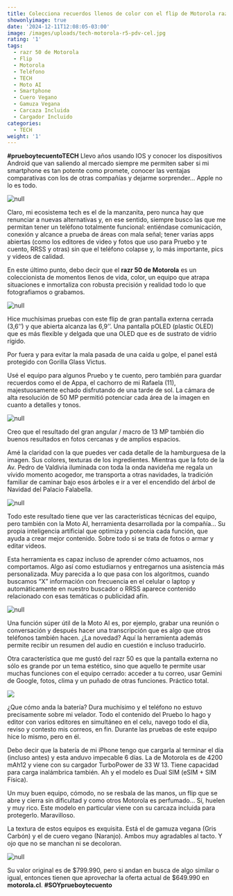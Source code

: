 ```yaml
---
title: Colecciona recuerdos llenos de color con el flip de Motorola razr 50
showonlyimage: true
date: '2024-12-11T12:08:05-03:00'
image: /images/uploads/tech-motorola-r5-pdv-cel.jpg
rating: '1'
tags:
  - razr 50 de Motorola
  - Flip
  - Motorola
  - Teléfono
  - TECH
  - Moto AI
  - Smartphone
  - Cuero Vegano
  - Gamuza Vegana
  - Carcaza Incluida
  - Cargador Incluido
categories:
  - TECH
weight: '1'
---
```

**\#prueboytecuentoTECH** Llevo años usando IOS y conocer los dispositivos Android que van saliendo al mercado siempre me permiten saber si mi smartphone es tan potente como promete, conocer las ventajas comparativas con los de otras compañías y dejarme sorprender… Apple no lo es todo.

<!--more-->

![null](/images/uploads/tech-motorola-r5-pdv-cel.jpg)

Claro, mi ecosistema tech es el de la manzanita, pero nunca hay que renunciar a nuevas alternativas y, en ese sentido, siempre busco las que me permitan tener un teléfono totalmente funcional: entiéndase comunicación, conexión y alcance a prueba de áreas con mala señal; tener varias apps abiertas (como los editores de video y fotos que uso para Pruebo y te cuento, RRSS y otras) sin que el teléfono colapse y, lo más importante, pics y videos de calidad.

En este último punto, debo decir que el **razr 50 de Motorola** es un coleccionista de momentos llenos de vida, color, un equipo que atrapa situaciones e inmortaliza con robusta precisión y realidad todo lo que fotografiamos o grabamos.

![null](/images/uploads/tech-motorola-r50-naranjo-variosok.jpg)

Hice muchísimas pruebas con este flip de gran pantalla externa cerrada (3,6’’) y que abierta alcanza las 6,9’’. Una pantalla pOLED (plastic OLED) que es más flexible y delgada que una OLED que es de sustrato de vidrio rígido. 

Por fuera y para evitar la mala pasada de una caída u golpe, el panel está protegido con Gorilla Glass Victus. 

Usé el equipo para algunos Pruebo y te cuento, pero también para guardar recuerdos como el de Appa, el cachorro de mi Rafaela (11), majestuosamente echado disfrutando de una tarde de sol. La cámara de alta resolución de 50 MP permitió potenciar cada área de la imagen en cuanto a detalles y tonos.

![null](/images/uploads/tech-motorola-r5-appa.jpg)

Creo que el resultado del gran angular / macro de 13 MP también dio buenos resultados en fotos cercanas y de amplios espacios.

Amé la claridad con la que puedes ver cada detalle de la hamburguesa de la imagen. Sus colores, texturas de los ingredientes. Mientras que la foto de la Av. Pedro de Valdivia iluminada con toda la onda navideña me regala un vívido momento acogedor, me transporta a otras navidades, la tradición familiar de caminar bajo esos árboles e ir a ver el encendido del árbol de Navidad del Palacio Falabella.  

![null](/images/uploads/tech-motorola-r50-hamburger.jpg)

Todo este resultado tiene que ver las características técnicas del equipo, pero también con la Moto AI, herramienta desarrollada por la compañía… Su propia inteligencia artificial que optimiza y potencia cada función, que ayuda a crear mejor contenido. Sobre todo si se trata de fotos o armar y editar videos. 

Esta herramienta es capaz incluso de aprender cómo actuamos, nos comportamos. Algo así como estudiarnos y entregarnos una asistencia más personalizada. Muy parecida a lo que pasa con los algoritmos, cuando buscamos “X” información con frecuencia en el celular o laptop y automáticamente en nuestro buscador o RRSS aparece contenido relacionado con esas temáticas o publicidad afín.

![null](/images/uploads/tech-motorola-r50-retrato.jpg)

Una función súper útil de la Moto AI es, por ejemplo, grabar una reunión o conversación y después hacer una transcripción que es algo que otros teléfonos también hacen. ¿La novedad? Aquí la herramienta además permite recibir un resumen del audio en cuestión e incluso traducirlo.

Otra característica que me gustó del razr 50 es que la pantalla externa no sólo es grande por un tema estético, sino que aquello te permite usar muchas funciones con el equipo cerrado: acceder a tu correo, usar Gemini de Google, fotos, clima y un puñado de otras funciones. Práctico total.

![](/images/uploads/tech-motorola-r5-plantas.jpg)

¿Que cómo anda la batería? Dura muchísimo y el teléfono no estuvo precisamente sobre mi velador. Todo el contenido del Pruebo lo hago y editor con varios editores en simultáneo en el celu, navego todo el día, reviso y contesto mis correos, en fin. Durante las pruebas de este equipo hice lo mismo, pero en él.

Debo decir que la batería de mi iPhone tengo que cargarla al terminar el día (incluso antes) y esta anduvo impecable 6 días. La de Motorola es de 4200 mAh12 y viene con su cargador TurboPower de 33 W 13. Tiene capacidad para carga inalámbrica también. Ah y el modelo es Dual SIM (eSIM + SIM Física).



Un muy buen equipo, cómodo, no se resbala de las manos, un flip que se abre y cierra sin dificultad y como otros Motorola es perfumado… Sí, huelen y muy rico. Este modelo en particular viene con su carcaza incluida para protegerlo. Maravilloso.

La textura de estos equipos es exquisita. Está el de gamuza vegana (Gris Carbón) y el de cuero vegano (Naranjo). Ambos muy agradables al tacto. Y ojo que no se manchan ni se decoloran.

![null](/images/uploads/tech-motorola-r50-naranjo-ab.jpg)

Su valor original es de $799.990, pero si andan en busca de algo similar o igual, entonces tienen que aprovechar la oferta actual de $649.990 en **motorola.cl**. **\#SOYprueboytecuento**
